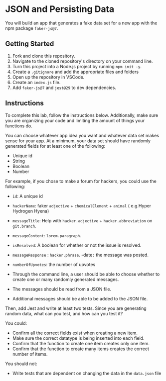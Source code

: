 # JSON and Persisting Data

You will build an app that generates a fake data set for a new app with the npm package `faker-js@7`.

## Getting Started

1. Fork and clone this repository.
1. Navigate to the cloned repository's directory on your command line.
1. Turn this project into a Node.js project by running `npm init -y`.
1. Create a `.gitignore` and add the appropriate files and folders
1. Open up the repository in VSCode.
1. Create an `index.js` file.
1. Add `faker-js@7` and `jest@29` to dev dependencies.

## Instructions

To complete this lab, follow the instructions below. Additionally, make sure you are organizing your code and limiting the amount of things your functions do.

You can choose whatever app idea you want and whatever data set makes sense for your app. At a minimum, your data set should have randomly generated fields for at least one of the following:

- Unique id
- String
- Boolean
- Number

For example, if you chose to make a forum for hackers, you could use the following:

- `id`: A unique id
- `hackerName`: faker `adjective` + `chemicalElement` + `animal` ( e.g.Hyper Hydrogen Hyena)
- `messageTitle`: Help with `hacker.adjective` + `hacker.abbreviation` on `git.branch`.
- `messageContent`: `lorem.paragraph`.
- `isResolved`: A boolean for whether or not the issue is resolved.
- `messageResponse` : `hacker.phrase`.
  -date`:` the message was posted.
- `numberOfUpvotes`: the number of upvotes

- Through the command line, a user should be able to choose whether to create one or many randomly generated messages.

- The messages should be read from a JSON file.
- Additional messages should be able to be added to the JSON file.

Then, add Jest and write at least two tests. Since you are generating random data, what can you test, and how can you test it?

You could:

- Confirm all the correct fields exist when creating a new item.
- Make sure the correct datatype is being inserted into each field.
- Confirm that the function to create one item creates only one item.
- Confirm that the function to create many items creates the correct number of items.

You should not:

- Write tests that are dependent on changing the data in the `data.json` file
